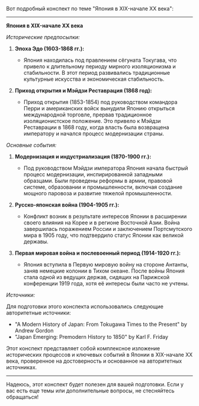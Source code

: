 Вот подробный конспект по теме "Япония в XIX-начале XX века":

---

**Япония в XIX-начале XX века**

*Исторические предпосылки:*

1. **Эпоха Эдо (1603-1868 гг.):**
   - Япония находилась под правлением сёгуната Токугава, что привело к длительному периоду мирного изоляционизма и стабильности. В этот период развивались традиционные культурные искусства и экономическая стабильность.

2. **Приход открытия и Мэйдзи Реставрация (1868 год):**
   - Приход открытия (1853-1854) под руководством командора Перри и американских войск вынудили Японию открыться международной торговле, прервав традиционное изоляционистское положение. Это привело к Мэйдзи Реставрации в 1868 году, когда власть была возвращена императору и начался процесс модернизации страны.

*Основные события:*

1. **Модернизация и индустриализация (1870-1900 гг.):**
   - Под руководством Мэйдзи императора Япония начала быстрый процесс модернизации, инспирированной западными образцами. Были проведены реформы в армии, правовой системе, образовании и промышленности, включая создание мощного паровоза и развитие тяжелой промышленности.

2. **Русско-японская война (1904-1905 гг.):**
   - Конфликт возник в результате интересов Японии в расширении своего влияния на Корее и в регионе Восточной Азии. Война завершилась поражением России и заключением Портсмутского мира в 1905 году, что подтвердило статус Японии как великой державы.

3. **Первая мировая война и послевоенный период (1914-1920 гг.):**
   - Япония вступила в Первую мировую войну на стороне Антанты, заняв немецкие колонии в Тихом океане. После войны Япония стала одной из ведущих держав, сидящих на Парижской конференции 1919 года, хотя её интересы были часто не учтены.

*Источники:*

Для подготовки этого конспекта использовались следующие авторитетные источники:

- "A Modern History of Japan: From Tokugawa Times to the Present" by Andrew Gordon
- "Japan Emerging: Premodern History to 1850" by Karl F. Friday

Этот конспект представляет собой комплексное изложение исторических процессов и ключевых событий в Японии в XIX-начале XX века, проверенное на достоверность и основанное на авторитетных источниках.

---

Надеюсь, этот конспект будет полезен для вашей подготовки. Если у вас есть еще темы или дополнительные вопросы, не стесняйтесь обращаться!